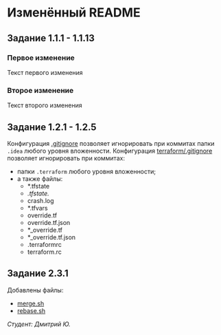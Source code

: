 # Изменённый README
## Задание 1.1.1 - 1.1.13
### Первое изменение
Текст первого изменения
### Второе изменение
Текст второго изменения
## Задание 1.2.1 - 1.2.5
Конфигурация [.gitignore](.gitignore) позволяет игнорировать при коммитах папки `.idea` любого уровня вложенности.
Конфигурация [terraform/.gitignore](terraform/.gitignore) позволяет игнорировать при коммитах:
- папки `.terraform` любого уровня вложенности;
- а также файлы:
  - *.tfstate
  - *.tfstate.*
  - crash.log
  - *.tfvars
  - override.tf
  - override.tf.json
  - *_override.tf
  - *_override.tf.json
  - .terraformrc
  - terraform.rc
## Задание 2.3.1
  Добавлены файлы:
  - [merge.sh](branching/merge.sh)
  - [rebase.sh](branching/rebase.sh)

_Студент: Дмитрий Ю._